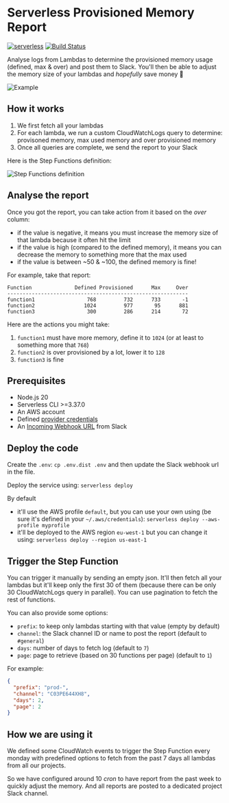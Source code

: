 # Serverless Provisioned Memory Report

[![serverless](http://public.serverless.com/badges/v3.svg)](https://serverless.com/)
[![Build Status](https://github.com/20minutes/serverless-provisioned-memory-report/actions/workflows/tests.yml/badge.svg)](https://github.com/20minutes/serverless-provisioned-memory-report/actions/workflows/tests.yml)

Analyse logs from Lambdas to determine the provisioned memory usage (defined, max & over) and post them to Slack. You'll then be able to adjust the memory size of your lambdas and _hopefully_ save money 💸

![Example](https://user-images.githubusercontent.com/62333/181353176-6325fb25-8675-4012-b049-771e287a5bde.png)

## How it works

1. We first fetch all your lambdas
2. For each lambda, we run a custom CloudWatchLogs query to determine: provisoned memory, max used memory and over provisioned memory
3. Once all queries are complete, we send the report to your Slack

Here is the Step Functions definition:

![Step Functions definition](https://user-images.githubusercontent.com/62333/192753793-5c6d0a03-4033-4f5a-b091-16dcd1ed3217.png)

## Analyse the report

Once you got the report, you can take action from it based on the _over_ column:
- if the value is negative, it means you must increase the memory size of that lambda because it often hit the limit
- if the value is high (compared to the defined memory), it means you can decrease the memory to something more that the max used
- if the value is between ~50 & ~100, the defined memory is fine!

For example, take that report:

```
Function              Defined Provisioned      Max     Over
-----------------------------------------------------------
function1                 768         732      733       -1
function2                1024         977       95      881
function3                 300         286      214       72
```

Here are the actions you might take:

1. `function1` must have more memory, define it to `1024` (or at least to something more that `768`)
2. `function2` is over provisioned by a lot, lower it to `128`
3. `function3` is fine

## Prerequisites

- Node.js 20
- Serverless CLI >=3.37.0
- An AWS account
- Defined [provider credentials](https://serverless.com/framework/docs/providers/aws/guide/credentials/)
- An [Incoming Webhook URL](https://api.slack.com/messaging/webhooks) from Slack

## Deploy the code

Create the `.env`: `cp .env.dist .env` and then update the Slack webhook url in the file.

Deploy the service using: `serverless deploy`

By default

- it'll use the AWS profile `default`, but you can use your own using (be sure it's defined in your `~/.aws/credentials`): `serverless deploy --aws-profile myprofile`
- it'll be deployed to the AWS region `eu-west-1` but you can change it using: `serverless deploy --region us-east-1`

## Trigger the Step Function

You can trigger it manually by sending an empty json. It'll then fetch all your lambdas but it'll keep only the first 30 of them (because there can be only 30 CloudWatchLogs query in parallel). You can use pagination to fetch the rest of functions.

You can also provide some options:

- `prefix`: to keep only lambdas starting with that value (empty by default)
- `channel`: the Slack channel ID or name to post the report (default to `#general`)
- `days`: number of days to fetch log (default to `7`)
- `page`: page to retrieve (based on 30 functions per page) (default to `1`)

For example:

```json
{
  "prefix": "prod-",
  "channel": "C03PE644XH8",
  "days": 2,
  "page": 2
}
```

## How we are using it

We defined some CloudWatch events to trigger the Step Function every monday with predefined options to fetch from the past 7 days all lambdas from all our projects.

So we have configured around 10 _cron_ to have report from the past week to quickly adjust the memory. And all reports are posted to a dedicated project Slack channel.
